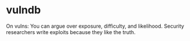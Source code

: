 # vulndb
On vulns: You can argue over exposure, difficulty, and likelihood. Security researchers write exploits because they like the truth.